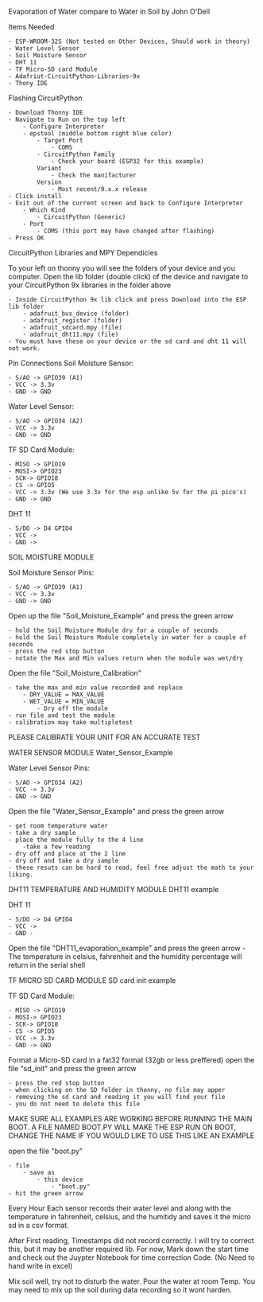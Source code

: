 Evaporation of Water compare to Water in Soil by John O'Dell 

Items Needed

    - ESP-WROOM-32S (Not tested on Other Devices, Should work in theory) 
    - Water Level Sensor
    - Soil Moisture Sensor
    - DHT 11
    - TF Micro-SD card Module
    - Adafriut-CircuitPython-Libraries-9x
    - Thony IDE 

Flashing CircuitPython

    - Download Thonny IDE
    - Navigate to Run on the top left
        - Configure Interpreter 
        - epstool (middle bottom right blue color)
            - Target Port
                - COMS 
            - CircuitPython Family
                - Check your board (ESP32 for this example)
            Variant
                - Check the manifacturer
            Version
                - Most recent/9.x.x release
    - Click install
    - Exit out of the current screen and back to Configure Interpreter
        - Which Kind
            - CircuitPython (Generic)
        - Port 
            - COMS (this port may have changed after flashing)
    - Press OK

CircuitPython Libraries and MPY Dependicies 

To your left on thonny you will see the folders of your device and you computer.
Open the lib folder (double click) of the device and navigate to your CircuitPython 9x libraries in the folder above

    - Inside CircuitPython 9x lib click and press Download into the ESP lib folder
        - adafruit_bus_device (folder)
        - adafruit_register (folder)
        - adafruit_sdcard.mpy (file)
        - adafruit_dht11.mpy (file)
    - You must have these on your device or the sd card and dht 11 will not work.

Pin Connections
Soil Moisture Sensor:

    - S/AO -> GPIO39 (A1)
    - VCC -> 3.3v
    - GND -> GND

Water Level Sensor:

    - S/AO -> GPIO34 (A2)
    - VCC -> 3.3v
    - GND -> GND

TF SD Card Module:

    - MISO -> GPIO19
    - MOSI-> GPIO23
    - SCK-> GPIO18
    - CS -> GPIO5
    - VCC -> 3.3v (We use 3.3v for the esp unlike 5v for the pi pico's)
    - GND -> GND

DHT 11

    - S/DO -> D4 GPIO4
    - VCC ->
    - GND ->

SOIL MOISTURE MODULE 

Soil Moisture Sensor Pins:

    - S/AO -> GPIO39 (A1)
    - VCC -> 3.3v
    - GND -> GND

Open up the file "Soil_Moisture_Example" and press the green arrow

    - hold the Soil Moisture Module dry for a couple of seconds
    - hold the Soil Moisture Module completely in water for a couple of seconds
    - press the red stop button
    - notate the Max and Min values return when the module was wet/dry

Open the file "Soil_Moisture_Calibration"

    - take the max and min value recorded and replace
        - DRY_VALUE = MAX_VALUE 
        - WET_VALUE = MIN_VALUE
            - Dry off the module
    - run file and test the module 
    - calibration may take multipletest

PLEASE CALIBRATE YOUR UNIT FOR AN ACCURATE TEST

WATER SENSOR MODULE
Water_Sensor_Example

Water Level Sensor Pins:

    - S/AO -> GPIO34 (A2)
    - VCC -> 3.3v
    - GND -> GND

Open the file "Water_Sensor_Example" and press the green arrow

    - get room temperature water
    - take a dry sample
    - place the module fully to the 4 line
        -take a few reading
    - dry off and place at the 2 line
    - dry off and take a dry sample
    - these resuts can be hard to read, feel free adjust the math to your liking.

DHT11 TEMPERATURE AND HUMIDITY MODULE
DHT11 example

DHT 11

    - S/DO -> D4 GPIO4
    - VCC ->
    - GND -

Open the file "DHT11_evaporation_example" and press the green arrow
    - The temperature in celsius, fahrenheit and the humidity percentage will return in the serial shell

TF MICRO SD CARD MODULE
SD card init example

TF SD Card Module:

    - MISO -> GPIO19
    - MOSI-> GPIO23
    - SCK-> GPIO18
    - CS -> GPIO5
    - VCC -> 3.3v 
    - GND -> GND

Format a Micro-SD card in a fat32 format (32gb or less preffered)
open the file "sd_init" and press the green arrow

    - press the red stop button
    - when clicking on the SD folder in thonny, no file may apper
    - removing the sd card and reading it you will find your file
    - you do not need to delete this file 

MAKE SURE ALL EXAMPLES ARE WORKING BEFORE RUNNING THE MAIN BOOT.
A FILE NAMED BOOT.PY WILL MAKE THE ESP RUN ON BOOT, CHANGE THE NAME IF YOU WOULD LIKE TO USE THIS LIKE AN EXAMPLE

open the file "boot.py"

    - file 
        - save as 
            - this device
                - "boot.py"
    - hit the green arrow

Every Hour Each sensor records their water level and along with the temperature in fahrenheit, celsius, and the humitidy and saves it the micro sd in a csv format.

After First reading, Timestamps did not record correctly. I will try to correct this, but it may be another required lib. For now, Mark down the start time and check out the Juypter Notebook for time correction Code.  (No Need to hand write in excel)

Mix soil well, try not to disturb the water.
Pour the water at room Temp. 
You may need to mix up the soil during data recording so it wont harden. 
